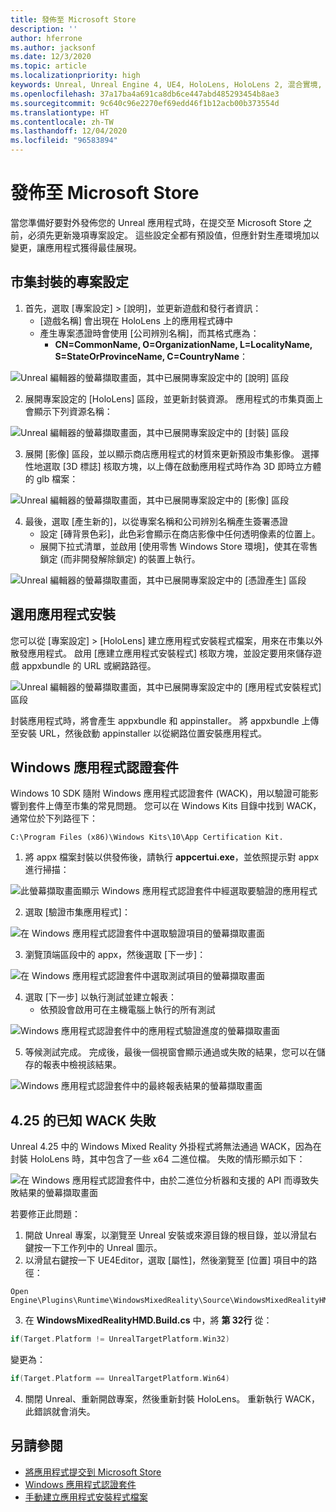 ```yaml
---
title: 發佈至 Microsoft Store
description: ''
author: hferrone
ms.author: jacksonf
ms.date: 12/3/2020
ms.topic: article
ms.localizationpriority: high
keywords: Unreal, Unreal Engine 4, UE4, HoloLens, HoloLens 2, 混合實境, 開發, 文件, 指南, 功能, 混合實境頭戴式裝置, windows 混合實境頭戴式裝置, 虛擬實境頭戴式裝置, 發佈, 散發, Microsoft Store
ms.openlocfilehash: 37a17ba4a691ca8db6ce447abd485293454b8ae3
ms.sourcegitcommit: 9c640c96e2270ef69edd46f1b12acb00b373554d
ms.translationtype: HT
ms.contentlocale: zh-TW
ms.lasthandoff: 12/04/2020
ms.locfileid: "96583894"
---
```

# <a name="publishing-to-the-microsoft-store"></a>發佈至 Microsoft Store

當您準備好要對外發佈您的 Unreal 應用程式時，在提交至 Microsoft Store 之前，必須先更新幾項專案設定。 這些設定全都有預設值，但應針對生產環境加以變更，讓應用程式獲得最佳展現。

## <a name="project-settings-for-the-store-packaging"></a>市集封裝的專案設定

1. 首先，選取 [專案設定] > [說明]，並更新遊戲和發行者資訊： 
    * [遊戲名稱] 會出現在 HoloLens 上的應用程式磚中
    * 產生專案憑證時會使用 [公司辨別名稱]，而其格式應為： 
        * **CN=CommonName, O=OrganizationName, L=LocalityName, S=StateOrProvinceName, C=CountryName**：

![Unreal 編輯器的螢幕擷取畫面，其中已展開專案設定中的 [說明] 區段](images/unreal-publishing-img-01.png)

2. 展開專案設定的 [HoloLens] 區段，並更新封裝資源。  應用程式的市集頁面上會顯示下列資源名稱：

![Unreal 編輯器的螢幕擷取畫面，其中已展開專案設定中的 [封裝] 區段](images/unreal-publishing-img-02.png)

3. 展開 [影像] 區段，並以顯示商店應用程式的材質來更新預設市集影像。  選擇性地選取 [3D 標誌] 核取方塊，以上傳在啟動應用程式時作為 3D 即時立方體的 glb 檔案：

![Unreal 編輯器的螢幕擷取畫面，其中已展開專案設定中的 [影像] 區段](images/unreal-publishing-img-03.png)

4. 最後，選取 [產生新的]，以從專案名稱和公司辨別名稱產生簽署憑證  
    * 設定 [磚背景色彩]，此色彩會顯示在商店影像中任何透明像素的位置上。
    * 展開下拉式清單，並啟用 [使用零售 Windows Store 環境]，使其在零售鎖定 (而非開發解除鎖定) 的裝置上執行。

![Unreal 編輯器的螢幕擷取畫面，其中已展開專案設定中的 [憑證產生] 區段](images/unreal-publishing-img-04.png)

## <a name="optional-app-installer"></a>選用應用程式安裝

您可以從 [專案設定] > [HoloLens] 建立應用程式安裝程式檔案，用來在市集以外散發應用程式。  啟用 [應建立應用程式安裝程式] 核取方塊，並設定要用來儲存遊戲 appxbundle 的 URL 或網路路徑。  

![Unreal 編輯器的螢幕擷取畫面，其中已展開專案設定中的 [應用程式安裝程式] 區段](images/unreal-publishing-img-05.png)

封裝應用程式時，將會產生 appxbundle 和 appinstaller。  將 appxbundle 上傳至安裝 URL，然後啟動 appinstaller 以從網路位置安裝應用程式。

## <a name="windows-app-certification-kit"></a>Windows 應用程式認證套件

Windows 10 SDK 隨附 Windows 應用程式認證套件 (WACK)，用以驗證可能影響到套件上傳至市集的常見問題。  您可以在 Windows Kits 目錄中找到 WACK，通常位於下列路徑下： 

```
C:\Program Files (x86)\Windows Kits\10\App Certification Kit.
```

1. 將 appx 檔案封裝以供發佈後，請執行 **appcertui.exe**，並依照提示對 appx 進行掃描：

![此螢幕擷取畫面顯示 Windows 應用程式認證套件中經選取要驗證的應用程式](images/unreal-publishing-img-06.png)

2. 選取 [驗證市集應用程式]：

![在 Windows 應用程式認證套件中選取驗證項目的螢幕擷取畫面](images/unreal-publishing-img-07.png)

3. 瀏覽頂端區段中的 appx，然後選取 [下一步]：

![在 Windows 應用程式認證套件中選取測試項目的螢幕擷取畫面](images/unreal-publishing-img-08.png)

4. 選取 [下一步] 以執行測試並建立報表：
    * 依預設會啟用可在主機電腦上執行的所有測試

![Windows 應用程式認證套件中的應用程式驗證進度的螢幕擷取畫面](images/unreal-publishing-img-09.png)

5. 等候測試完成。 完成後，最後一個視窗會顯示通過或失敗的結果，您可以在儲存的報表中檢視該結果。

![Windows 應用程式認證套件中的最終報表結果的螢幕擷取畫面](images/unreal-publishing-img-10.png)

## <a name="known-wack-failure-with-425"></a>4\.25 的已知 WACK 失敗

Unreal 4.25 中的 Windows Mixed Reality 外掛程式將無法通過 WACK，因為在封裝 HoloLens 時，其中包含了一些 x64 二進位檔。 失敗的情形顯示如下：

![在 Windows 應用程式認證套件中，由於二進位分析器和支援的 API 而導致失敗結果的螢幕擷取畫面](images/unreal-publishing-img-11.png)

若要修正此問題：
1. 開啟 Unreal 專案，以瀏覽至 Unreal 安裝或來源目錄的根目錄，並以滑鼠右鍵按一下工作列中的 Unreal 圖示。
2. 以滑鼠右鍵按一下 UE4Editor，選取 [屬性]，然後瀏覽至 [位置] 項目中的路徑：

```
Open Engine\Plugins\Runtime\WindowsMixedReality\Source\WindowsMixedRealityHMD\WindowsMixedRealityHMD.Build.cs.
```

3. 在 **WindowsMixedRealityHMD.Build.cs** 中，將 **第 32行** 從：

```cpp
if(Target.Platform != UnrealTargetPlatform.Win32)
```

變更為：

```cpp
if(Target.Platform == UnrealTargetPlatform.Win64)

```

4. 關閉 Unreal、重新開啟專案，然後重新封裝 HoloLens。  重新執行 WACK，此錯誤就會消失。 

## <a name="see-also"></a>另請參閱
* [將應用程式提交到 Microsoft Store](../../distribute/submitting-an-app-to-the-microsoft-store.md)
* [Windows 應用程式認證套件](https://developer.microsoft.com/windows/downloads/app-certification-kit)
* [手動建立應用程式安裝程式檔案](https://docs.microsoft.com/windows/msix/app-installer/how-to-create-appinstaller-file)